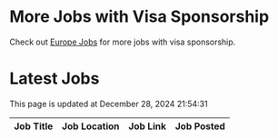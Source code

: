 # More Jobs with Visa Sponsorship

Check out [Europe Jobs](https://github.com/sureshparimi/europejobs#latest-jobs) for more jobs with visa sponsorship.

# Latest Jobs

This page is updated at December 28, 2024 21:54:31

| Job Title | Job Location | Job Link | Job Posted |
| --- | --- | --- | --- |
